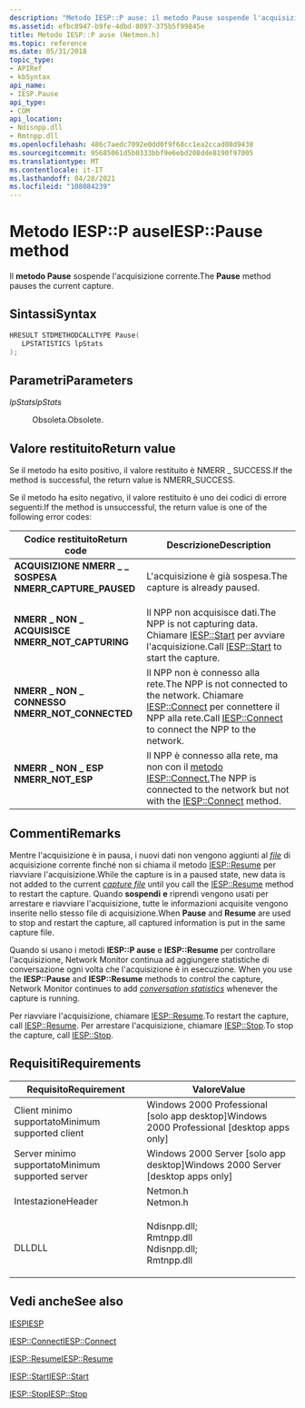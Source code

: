 ```yaml
---
description: "Metodo IESP::P ause: il metodo Pause sospende l'acquisizione corrente."
ms.assetid: efbc8947-b9fe-4dbd-8097-375b5f99845e
title: Metodo IESP::P ause (Netmon.h)
ms.topic: reference
ms.date: 05/31/2018
topic_type:
- APIRef
- kbSyntax
api_name:
- IESP.Pause
api_type:
- COM
api_location:
- Ndisnpp.dll
- Rmtnpp.dll
ms.openlocfilehash: 486c7aedc7092e0dd0f9f68cc1ea2ccad08d9438
ms.sourcegitcommit: 95685061d5b0333bbf9e6ebd208dde8190f97005
ms.translationtype: MT
ms.contentlocale: it-IT
ms.lasthandoff: 04/28/2021
ms.locfileid: "108084239"
---
```

# <a name="iesppause-method"></a><span data-ttu-id="dfd23-103">Metodo IESP::P ause</span><span class="sxs-lookup"><span data-stu-id="dfd23-103">IESP::Pause method</span></span>

<span data-ttu-id="dfd23-104">Il **metodo Pause** sospende l'acquisizione corrente.</span><span class="sxs-lookup"><span data-stu-id="dfd23-104">The **Pause** method pauses the current capture.</span></span>

## <a name="syntax"></a><span data-ttu-id="dfd23-105">Sintassi</span><span class="sxs-lookup"><span data-stu-id="dfd23-105">Syntax</span></span>


```C++
HRESULT STDMETHODCALLTYPE Pause(
   LPSTATISTICS lpStats
);
```



## <a name="parameters"></a><span data-ttu-id="dfd23-106">Parametri</span><span class="sxs-lookup"><span data-stu-id="dfd23-106">Parameters</span></span>

<dl> <dt>

<span data-ttu-id="dfd23-107">*lpStats*</span><span class="sxs-lookup"><span data-stu-id="dfd23-107">*lpStats*</span></span> 
</dt> <dd>

<span data-ttu-id="dfd23-108">Obsoleta.</span><span class="sxs-lookup"><span data-stu-id="dfd23-108">Obsolete.</span></span>

</dd> </dl>

## <a name="return-value"></a><span data-ttu-id="dfd23-109">Valore restituito</span><span class="sxs-lookup"><span data-stu-id="dfd23-109">Return value</span></span>

<span data-ttu-id="dfd23-110">Se il metodo ha esito positivo, il valore restituito è NMERR \_ SUCCESS.</span><span class="sxs-lookup"><span data-stu-id="dfd23-110">If the method is successful, the return value is NMERR\_SUCCESS.</span></span>

<span data-ttu-id="dfd23-111">Se il metodo ha esito negativo, il valore restituito è uno dei codici di errore seguenti:</span><span class="sxs-lookup"><span data-stu-id="dfd23-111">If the method is unsuccessful, the return value is one of the following error codes:</span></span>



| <span data-ttu-id="dfd23-112">Codice restituito</span><span class="sxs-lookup"><span data-stu-id="dfd23-112">Return code</span></span>                                                                                           | <span data-ttu-id="dfd23-113">Descrizione</span><span class="sxs-lookup"><span data-stu-id="dfd23-113">Description</span></span>                                                                                                                   |
|-------------------------------------------------------------------------------------------------------|-------------------------------------------------------------------------------------------------------------------------------|
| <dl> <span data-ttu-id="dfd23-114"><dt>**ACQUISIZIONE NMERR \_ \_ SOSPESA**</dt></span><span class="sxs-lookup"><span data-stu-id="dfd23-114"><dt>**NMERR\_CAPTURE\_PAUSED**</dt></span></span> </dl> | <span data-ttu-id="dfd23-115">L'acquisizione è già sospesa.</span><span class="sxs-lookup"><span data-stu-id="dfd23-115">The capture is already paused.</span></span><br/>                                                                                     |
| <dl> <span data-ttu-id="dfd23-116"><dt>**NMERR \_ NON \_ ACQUISISCE**</dt></span><span class="sxs-lookup"><span data-stu-id="dfd23-116"><dt>**NMERR\_NOT\_CAPTURING**</dt></span></span> </dl>  | <span data-ttu-id="dfd23-117">Il NPP non acquisisce dati.</span><span class="sxs-lookup"><span data-stu-id="dfd23-117">The NPP is not capturing data.</span></span> <span data-ttu-id="dfd23-118">Chiamare [IESP::Start](iesp-start.md) per avviare l'acquisizione.</span><span class="sxs-lookup"><span data-stu-id="dfd23-118">Call [IESP::Start](iesp-start.md) to start the capture.</span></span><br/>                            |
| <dl> <span data-ttu-id="dfd23-119"><dt>**NMERR \_ NON \_ CONNESSO**</dt></span><span class="sxs-lookup"><span data-stu-id="dfd23-119"><dt>**NMERR\_NOT\_CONNECTED**</dt></span></span> </dl>  | <span data-ttu-id="dfd23-120">Il NPP non è connesso alla rete.</span><span class="sxs-lookup"><span data-stu-id="dfd23-120">The NPP is not connected to the network.</span></span> <span data-ttu-id="dfd23-121">Chiamare [IESP::Connect](iesp-connect.md) per connettere il NPP alla rete.</span><span class="sxs-lookup"><span data-stu-id="dfd23-121">Call [IESP::Connect](iesp-connect.md) to connect the NPP to the network.</span></span><br/> |
| <dl> <span data-ttu-id="dfd23-122"><dt>**NMERR \_ NON \_ ESP**</dt></span><span class="sxs-lookup"><span data-stu-id="dfd23-122"><dt>**NMERR\_NOT\_ESP**</dt></span></span> </dl>        | <span data-ttu-id="dfd23-123">Il NPP è connesso alla rete, ma non con il [metodo IESP::Connect.](iesp-connect.md)</span><span class="sxs-lookup"><span data-stu-id="dfd23-123">The NPP is connected to the network but not with the [IESP::Connect](iesp-connect.md) method.</span></span><br/>                     |



 

## <a name="remarks"></a><span data-ttu-id="dfd23-124">Commenti</span><span class="sxs-lookup"><span data-stu-id="dfd23-124">Remarks</span></span>

<span data-ttu-id="dfd23-125">Mentre l'acquisizione è in pausa, i nuovi dati non vengono aggiunti al [*file*](c.md) di acquisizione corrente finché non si chiama il metodo [IESP::Resume](iesp-resume.md) per riavviare l'acquisizione.</span><span class="sxs-lookup"><span data-stu-id="dfd23-125">While the capture is in a paused state, new data is not added to the current [*capture file*](c.md) until you call the [IESP::Resume](iesp-resume.md) method to restart the capture.</span></span> <span data-ttu-id="dfd23-126">Quando **sospendi** **e** riprendi vengono usati per arrestare e riavviare l'acquisizione, tutte le informazioni acquisite vengono inserite nello stesso file di acquisizione.</span><span class="sxs-lookup"><span data-stu-id="dfd23-126">When **Pause** and **Resume** are used to stop and restart the capture, all captured information is put in the same capture file.</span></span>

<span data-ttu-id="dfd23-127">Quando si usano i metodi **IESP::P ause** e **IESP::Resume** per controllare l'acquisizione, Network Monitor continua ad aggiungere statistiche di conversazione ogni volta che l'acquisizione è in esecuzione. [](c.md)</span><span class="sxs-lookup"><span data-stu-id="dfd23-127">When you use the **IESP::Pause** and **IESP::Resume** methods to control the capture, Network Monitor continues to add [*conversation statistics*](c.md) whenever the capture is running.</span></span>

<span data-ttu-id="dfd23-128">Per riavviare l'acquisizione, chiamare [IESP::Resume](iesp-resume.md).</span><span class="sxs-lookup"><span data-stu-id="dfd23-128">To restart the capture, call [IESP::Resume](iesp-resume.md).</span></span> <span data-ttu-id="dfd23-129">Per arrestare l'acquisizione, chiamare [IESP::Stop](iesp-stop.md).</span><span class="sxs-lookup"><span data-stu-id="dfd23-129">To stop the capture, call [IESP::Stop](iesp-stop.md).</span></span>

## <a name="requirements"></a><span data-ttu-id="dfd23-130">Requisiti</span><span class="sxs-lookup"><span data-stu-id="dfd23-130">Requirements</span></span>



| <span data-ttu-id="dfd23-131">Requisito</span><span class="sxs-lookup"><span data-stu-id="dfd23-131">Requirement</span></span> | <span data-ttu-id="dfd23-132">Valore</span><span class="sxs-lookup"><span data-stu-id="dfd23-132">Value</span></span> |
|-------------------------------------|----------------------------------------------------------------------------------------------------------------------------------------------------------|
| <span data-ttu-id="dfd23-133">Client minimo supportato</span><span class="sxs-lookup"><span data-stu-id="dfd23-133">Minimum supported client</span></span><br/> | <span data-ttu-id="dfd23-134">Windows 2000 Professional \[solo app desktop\]</span><span class="sxs-lookup"><span data-stu-id="dfd23-134">Windows 2000 Professional \[desktop apps only\]</span></span><br/>                                                                                               |
| <span data-ttu-id="dfd23-135">Server minimo supportato</span><span class="sxs-lookup"><span data-stu-id="dfd23-135">Minimum supported server</span></span><br/> | <span data-ttu-id="dfd23-136">Windows 2000 Server \[solo app desktop\]</span><span class="sxs-lookup"><span data-stu-id="dfd23-136">Windows 2000 Server \[desktop apps only\]</span></span><br/>                                                                                                     |
| <span data-ttu-id="dfd23-137">Intestazione</span><span class="sxs-lookup"><span data-stu-id="dfd23-137">Header</span></span><br/>                   | <dl> <span data-ttu-id="dfd23-138"><dt>Netmon.h</dt></span><span class="sxs-lookup"><span data-stu-id="dfd23-138"><dt>Netmon.h</dt></span></span> </dl>                                                                      |
| <span data-ttu-id="dfd23-139">DLL</span><span class="sxs-lookup"><span data-stu-id="dfd23-139">DLL</span></span><br/>                      | <dl> <span data-ttu-id="dfd23-140"><dt>Ndisnpp.dll; </dt> <dt>Rmtnpp.dll</dt></span><span class="sxs-lookup"><span data-stu-id="dfd23-140"><dt>Ndisnpp.dll; </dt> <dt>Rmtnpp.dll</dt></span></span> </dl> |



## <a name="see-also"></a><span data-ttu-id="dfd23-141">Vedi anche</span><span class="sxs-lookup"><span data-stu-id="dfd23-141">See also</span></span>

<dl> <dt>

[<span data-ttu-id="dfd23-142">IESP</span><span class="sxs-lookup"><span data-stu-id="dfd23-142">IESP</span></span>](iesp.md)
</dt> <dt>

[<span data-ttu-id="dfd23-143">IESP::Connect</span><span class="sxs-lookup"><span data-stu-id="dfd23-143">IESP::Connect</span></span>](iesp-connect.md)
</dt> <dt>

[<span data-ttu-id="dfd23-144">IESP::Resume</span><span class="sxs-lookup"><span data-stu-id="dfd23-144">IESP::Resume</span></span>](iesp-resume.md)
</dt> <dt>

[<span data-ttu-id="dfd23-145">IESP::Start</span><span class="sxs-lookup"><span data-stu-id="dfd23-145">IESP::Start</span></span>](iesp-start.md)
</dt> <dt>

[<span data-ttu-id="dfd23-146">IESP::Stop</span><span class="sxs-lookup"><span data-stu-id="dfd23-146">IESP::Stop</span></span>](iesp-stop.md)
</dt> </dl>

 

 





